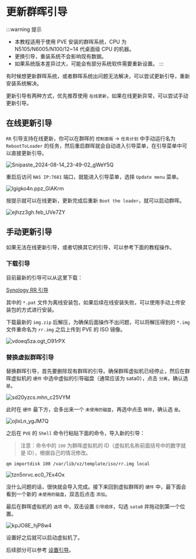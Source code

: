 # 更新群晖引导

:::warning 提示
- 本教程适用于使用 PVE 安装的群晖系统，CPU 为 N5105/N6005/N100/12~14 代桌面级 CPU 的机器。
- 更换引导，重装系统不会影响现有数据。
- 如果系统版本差异过大，可能会有部分系统软件需要重新设置。
:::

有时候想更新群晖系统，或者群晖系统出问题无法解决，可以尝试更新引导，重新安装系统解决。

更新引导有两种方式，优先推荐使用 `在线更新`，如果在线更新异常，可以尝试手动更新引导。

## 在线更新引导

`RR` 引导支持在线更新，你可以在群晖的 `控制面板` -> `任务计划` 中手动运行名为 `RebootToLoader` 的任务，然后重启群晖就会自动进入引导菜单，在引导菜单中可以直接更新引导。

![Snipaste_2024-08-14_23-49-02_gWeY5Q](https://img-1255332810.cos.ap-chengdu.myqcloud.com/Snipaste_2024-08-14_23-49-02_gWeY5Q.png)

重启后访问 `NAS IP:7681` 端口，就能进入引导菜单，选择 `Update menu` 菜单。

![lgigko4n.ppz_GlAKrm](https://img-1255332810.cos.ap-chengdu.myqcloud.com/lgigko4n.ppz_GlAKrm.png)

按提示就可以在线更新，更新完成后重新 `Boot the loader`，就可以启动群晖。

![ejhzz3gh.feb_UVe7ZY](https://img-1255332810.cos.ap-chengdu.myqcloud.com/ejhzz3gh.feb_UVe7ZY.png)

## 手动更新引导

如果无法在线更新引导，或者切换其它的引导，可以参考下面的教程操作。

### 下载引导

目前最新的引导可以从这里下载：

[Synology RR 引导](https://www.123pan.com/s/1JKMjv-vlfo.html)

其中的 `*.pat` 文件为离线安装包，如果后续在线安装失败，可以使用手动上传安装包的方式进行安装。

下载最新的 `img.zip` 后解压，为确保后面操作不出问题，可以将解压得到的 `*.img` 文件重命名为 `rr.img` 之后上传到 PVE 的 ISO 镜像。

![vdoeq5za.ogt_O91rPX](https://img-1255332810.cos.ap-chengdu.myqcloud.com/vdoeq5za.ogt_O91rPX.png)

### 替换虚拟群晖引导

替换群晖引导，首先要删除现有群晖的引导。确保群晖虚拟机已经停止，然后在群晖虚拟机的 `硬件` 中选中虚拟的引导磁盘（通常应该为 sata0），点击 `分离`，确认选 `是`。

![sd20yzcs.mhn_c25VYM](https://img-1255332810.cos.ap-chengdu.myqcloud.com/sd20yzcs.mhn_c25VYM.png)

此时在 `硬件` 最下方，会多出来一个 `未使用的磁盘`，再选中点击 `移除`，确认选 `是`。

![ojIxLn_ygJM7Q](https://img-1255332810.cos.ap-chengdu.myqcloud.com/ojIxLn_ygJM7Q.png)

之后在 `PVE` 的 `Shell` 命令行粘贴下面的命令，导入新的引导：

> 注意：命令中的 `100` 为群晖虚拟机的 ID（虚拟机名称前面括号中的数字就是 ID），根据自己的情况修改。
```
qm importdisk 100 /var/lib/vz/template/iso/rr.img local
```

![tzn5nrvc.ec0_7Ex4Ox](https://img-1255332810.cos.ap-chengdu.myqcloud.com/tzn5nrvc.ec0_7Ex4Ox.png)

没什么问题的话，很快就会导入完成。接下来回到虚拟群晖的 `硬件` 中，最下面会看到一个新的 `未使用的磁盘`，双击后点击 `添加`。

最后在群晖虚拟机的 `选项` 中，双击设置 `引导顺序`，勾选 `sata0` 并拖动到第一个位置。 

![kpJO8E_hjP8w4](https://img-1255332810.cos.ap-chengdu.myqcloud.com/kpJO8E_hjP8w4.png)

设置好之后就可以启动虚拟机了。

后续部分可以参考 [设置引导](/synology/setting_loader.md)。